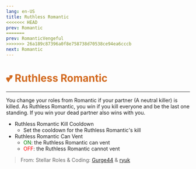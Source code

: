 ```yaml
---
lang: en-US
title: Ruthless Romantic
<<<<<<< HEAD
prev: Romantic
=======
prev: RomanticVengeful
>>>>>>> 26a189c87396a0f8e758738d70538ce94ea6cccb
next: Romantic
---
```


# <font color="#d2691e">💕 <b>Ruthless Romantic</b></font> <Badge text="Benign" type="tip" vertical="middle"/>
---

You change your roles from Romantic if your partner (A neutral killer) is killed. As Ruthless Romantic, you win if you kill everyone and be the last one standing. If you win your dead partner also wins with you.
* Ruthless Romantic Kill Cooldown
  * Set the cooldown for the Ruthless Romantic's kill
* Ruthless Romantic Can Vent
  * <font color=green>ON</font>: the Ruthless Romantic can vent
  * <font color=red>OFF</font>: the Ruthless Romantic cannot vent

> From: Stellar Roles & Coding: [Gurge44](#) & [ryuk](#)